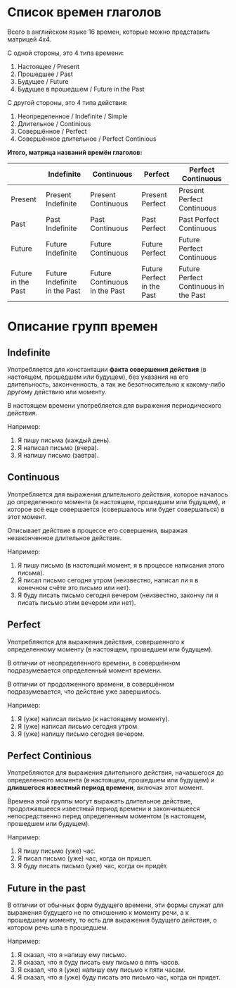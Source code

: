 # Список времен глаголов

Всего в английском языке 16 времен, которые можно представить матрицей 4х4.

С одной стороны, это 4 типа времени:
1. Настоящее / Present
2. Прошедшее / Past
3. Будущее / Future
4. Будущее в прошедшем / Future in the Past

С другой стороны, это 4 типа действия:
1. Неопределенное / Indefinite / Simple
2. Длительное / Continious
3. Совершённое / Perfect
4. Совершённое длительное / Perfect Continious

**Итого, матрица названий времён глаголов:**

|                    | Indefinite                    | Continuous                    | Perfect                    | Perfect Continuous                    |
| ------------------ | ----------------------------- | ----------------------------- | -------------------------- | ------------------------------------- |
| Present            | Present Indefinite            | Present Continuous            | Present Perfect            | Present Perfect Continuous            |
| Past               | Past Indefinite               | Past Continuous               | Past Perfect               | Past Perfect Continuous               |
| Future             | Future Indefinite             | Future Continuous             | Future Perfect             | Future Perfect Continuous             |
| Future in the Past | Future Indefinite in the Past | Future Continuous in the Past | Future Perfect in the Past | Future Perfect Continuous in the Past |


# Описание групп времен

## Indefinite

Употребляется для константации **факта совершения действия** (в настоящем, прошедшем или будущем), без указания на его длительность, законченность, а так же безотносительно к какому-либо другому действию или моменту.

В настоящем времени употребляется для выражения периодического действия.

Например:
1. Я пишу письма (каждый день).
2. Я написал письмо (вчера).
3. Я напишу письмо (завтра).


## Continuous

Употребляется для выражения длительного действия, которое началось до определенного момента (в настоящем, прошедшем или будущем), и которое всё еще совершается (совершалось или будет совершаться) в этот момент.

Описывает действие в процессе его совершения, выражая незаконченное длительное действие.

Например:
1. Я пишу письмо (в настоящий момент, я в процессе написания этого письма).
2. Я писал письмо сегодня утром (неизвестно, написал ли я в конечном счёте это письмо или нет).
3. Я буду писать письмо сегодня вечером (неизвестно, закончу ли я писать письмо этим вечером или нет).


## Perfect

Употребляются для выражения действия, совершенного к определенному моменту (в настоящем, прошедшем или будущем). 

В отличии от неопределенного времени, в совершённом подразумевается определенный момент времени.

В отличии от продолженного времени, в совершённом подразумевается, что действие уже завершилось.

Например:
1.  Я (уже) написал письмо (к настоящему моменту).
2.  Я (уже) написал письмо сегодня утром.
3.  Я (уже) напишу письмо сегодня вечером.


## Perfect Continious

Употребляются для выражения длительного действия, начавшегося до определенного момента (в настоящем, прошедшем или будущем) и **длившегося известный период времени**, включая этот момент.

Времена этой группы могут выражать длительное действие, продолжавшееся известный период времени и закончившееся непосредственно перед определенным моментом (в настоящем, прошедшем или будущем).

Например:
1. Я пишу письмо (уже) час.
2. Я писал письмо (уже) час, когда он пришел.
3. Я буду писать письмо (уже) час, когда он придёт.


## Future in the past

В отличии от обычных форм будущего времени, эти формы служат для выражения будущего не по отношению к моменту речи, а к прошедшему моменту, то есть для выражения будущего действия, о котором речь шла в прошедшем.

Например:
1. Я сказал, что я напишу ему письмо.
2. Я сказал, что я буду писать ему письмо в пять часов.
3. Я сказал, что я (уже) напишу ему письмо к пяти часам.
4. Я сказал, что я (уже) буду писать это письмо час, когда он придет.